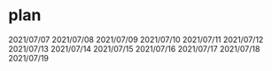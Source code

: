 # plan
2021/07/07
2021/07/08
2021/07/09
2021/07/10
2021/07/11
2021/07/12
2021/07/13
2021/07/14
2021/07/15
2021/07/16
2021/07/17
2021/07/18
2021/07/19
